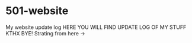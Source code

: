 # 501-website
My website update log
HERE YOU WILL FIND UPDATE LOG OF MY STUFF KTHX BYE!
Strating from here ->

